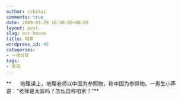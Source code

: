 ```yaml
---
author: ccbikai
comments: true
date: 2009-01-29 18:50:00+08:00
layout: post
slug: our-house
title: 咱家
wordpress_id: 45
categories:
- 一块分享
tags:
- 笑话
---
```




**      地理课上，地理老师以中国为参照物，称中国为参照物。一男生小声说：“老师是太监吗？怎仫自称咱家？”**


